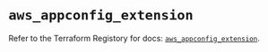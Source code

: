 # `aws_appconfig_extension`

Refer to the Terraform Registory for docs: [`aws_appconfig_extension`](https://registry.terraform.io/providers/hashicorp/aws/5.25.0/docs/resources/appconfig_extension).
